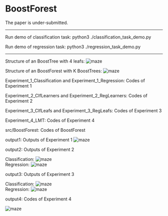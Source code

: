 # BoostForest

The paper is under-submitted.

------------------------------------------------
Run demo of classification task:
python3 ./classification_task_demo.py

Run demo of regression task:
python3 ./regression_task_demo.py

------------------------------------------------

Structure of an BoostTree with 4 leafs:
![maze](https://github.com/zhaochangming/BoostForest/blob/master/FigASTree.png)  

Structure of an BoostForest with K BoostTrees:
![maze](https://github.com/zhaochangming/BoostForest/blob/master/FigASForest.png)  

Experiment_1_Classification and Experiment_1_Regression: Codes of Experiment 1

Experiment_2_ClfLearners and Experiment_2_RegLearners: Codes of Experiment 2

Experiment_3_ClfLeafs and Experiment_3_RegLeafs: Codes of Experiment 3

Experiment_4_LMT: Codes of Experiment 4

src/BoostForest: Codes of BoostForest

output1: Outputs of Experiment 1
![maze](https://github.com/zhaochangming/BoostForest/blob/master/ex_1.png)  

output2: Outputs of Experiment 2

Classification:
![maze](https://github.com/zhaochangming/BoostForest/blob/master/ex_2_clf.png)  
Regression:
![maze](https://github.com/zhaochangming/BoostForest/blob/master/ex_2_reg.png)  

output3: Outputs of Experiment 3

Classification:
![maze](https://github.com/zhaochangming/BoostForest/blob/master/ex_3_clf.png)  
Regression:
![maze](https://github.com/zhaochangming/BoostForest/blob/master/ex_3_reg.png)  

output4: Codes of Experiment 4

![maze](https://github.com/zhaochangming/BoostForest/blob/master/ex_4.png)  
